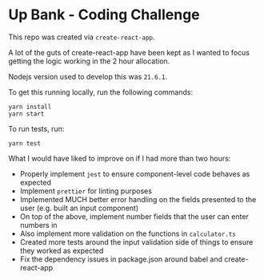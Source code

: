 # Up Bank - Coding Challenge
This repo was created via `create-react-app`.

A lot of the guts of create-react-app have been kept as I wanted to focus getting the logic working in the 2 hour allocation.

Nodejs version used to develop this was `21.6.1`.

To get this running locally, run the following commands:

```
yarn install
yarn start
```

To run tests, run:

```
yarn test
```

What I would have liked to improve on if I had more than two hours:

- Properly implement `jest` to ensure component-level code behaves as expected
- Implement `prettier` for linting purposes
- Implemented MUCH better error handling on the fields presented to the user (e.g. built an input component)
- On top of the above, implement number fields that the user can enter numbers in
- Also implement more validation on the functions in `calculator.ts` 
- Created more tests around the input validation side of things to ensure they worked as expected
- Fix the dependency issues in package.json around babel and create-react-app